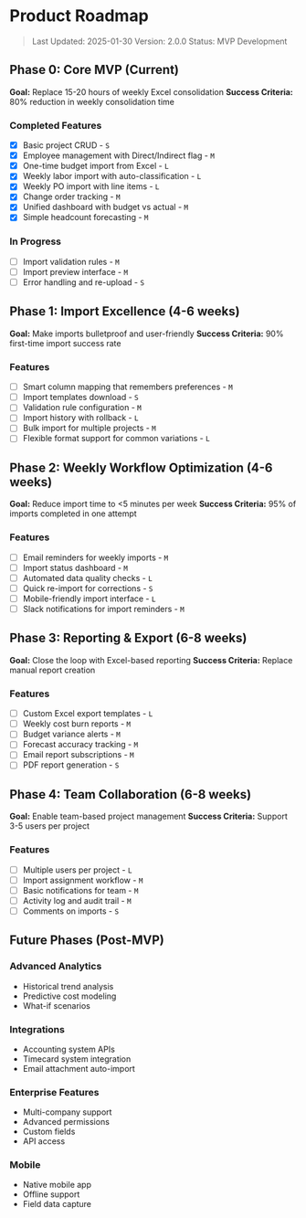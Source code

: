 # Product Roadmap

> Last Updated: 2025-01-30
> Version: 2.0.0
> Status: MVP Development

## Phase 0: Core MVP (Current)

**Goal:** Replace 15-20 hours of weekly Excel consolidation
**Success Criteria:** 80% reduction in weekly consolidation time

### Completed Features
- [x] Basic project CRUD - `S`
- [x] Employee management with Direct/Indirect flag - `M`
- [x] One-time budget import from Excel - `L`
- [x] Weekly labor import with auto-classification - `L`
- [x] Weekly PO import with line items - `L`
- [x] Change order tracking - `M`
- [x] Unified dashboard with budget vs actual - `M`
- [x] Simple headcount forecasting - `M`

### In Progress
- [ ] Import validation rules - `M`
- [ ] Import preview interface - `M`
- [ ] Error handling and re-upload - `S`

## Phase 1: Import Excellence (4-6 weeks)

**Goal:** Make imports bulletproof and user-friendly
**Success Criteria:** 90% first-time import success rate

### Features
- [ ] Smart column mapping that remembers preferences - `M`
- [ ] Import templates download - `S`
- [ ] Validation rule configuration - `M`
- [ ] Import history with rollback - `L`
- [ ] Bulk import for multiple projects - `M`
- [ ] Flexible format support for common variations - `L`

## Phase 2: Weekly Workflow Optimization (4-6 weeks)

**Goal:** Reduce import time to <5 minutes per week
**Success Criteria:** 95% of imports completed in one attempt

### Features
- [ ] Email reminders for weekly imports - `M`
- [ ] Import status dashboard - `M`
- [ ] Automated data quality checks - `L`
- [ ] Quick re-import for corrections - `S`
- [ ] Mobile-friendly import interface - `L`
- [ ] Slack notifications for import reminders - `M`

## Phase 3: Reporting & Export (6-8 weeks)

**Goal:** Close the loop with Excel-based reporting
**Success Criteria:** Replace manual report creation

### Features
- [ ] Custom Excel export templates - `L`
- [ ] Weekly cost burn reports - `M`
- [ ] Budget variance alerts - `M`
- [ ] Forecast accuracy tracking - `M`
- [ ] Email report subscriptions - `M`
- [ ] PDF report generation - `S`

## Phase 4: Team Collaboration (6-8 weeks)

**Goal:** Enable team-based project management
**Success Criteria:** Support 3-5 users per project

### Features
- [ ] Multiple users per project - `L`
- [ ] Import assignment workflow - `M`
- [ ] Basic notifications for team - `M`
- [ ] Activity log and audit trail - `M`
- [ ] Comments on imports - `S`

## Future Phases (Post-MVP)

### Advanced Analytics
- Historical trend analysis
- Predictive cost modeling
- What-if scenarios

### Integrations
- Accounting system APIs
- Timecard system integration
- Email attachment auto-import

### Enterprise Features
- Multi-company support
- Advanced permissions
- Custom fields
- API access

### Mobile
- Native mobile app
- Offline support
- Field data capture
